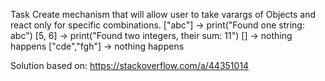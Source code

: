 Task
Create mechanism that will allow user to take varargs of Objects and react only for specific combinations.
["abc"] -> print("Found one string: abc")
[5, 6] -> print("Found two integers, their sum: 11")
[] -> nothing happens
["cde","fgh"] -> nothing happens

Solution based on:
https://stackoverflow.com/a/44351014